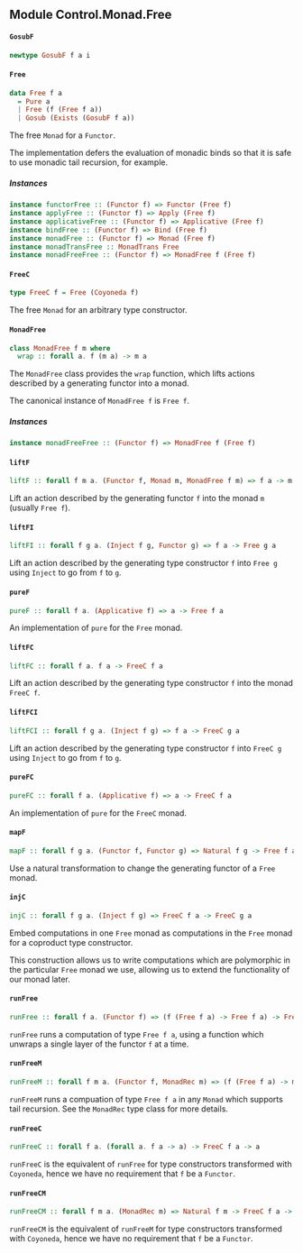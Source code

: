 ## Module Control.Monad.Free

#### `GosubF`

``` purescript
newtype GosubF f a i
```

#### `Free`

``` purescript
data Free f a
  = Pure a
  | Free (f (Free f a))
  | Gosub (Exists (GosubF f a))
```

The free `Monad` for a `Functor`.

The implementation defers the evaluation of monadic binds so that it
is safe to use monadic tail recursion, for example.

##### Instances
``` purescript
instance functorFree :: (Functor f) => Functor (Free f)
instance applyFree :: (Functor f) => Apply (Free f)
instance applicativeFree :: (Functor f) => Applicative (Free f)
instance bindFree :: (Functor f) => Bind (Free f)
instance monadFree :: (Functor f) => Monad (Free f)
instance monadTransFree :: MonadTrans Free
instance monadFreeFree :: (Functor f) => MonadFree f (Free f)
```

#### `FreeC`

``` purescript
type FreeC f = Free (Coyoneda f)
```

The free `Monad` for an arbitrary type constructor.

#### `MonadFree`

``` purescript
class MonadFree f m where
  wrap :: forall a. f (m a) -> m a
```

The `MonadFree` class provides the `wrap` function, which lifts
actions described by a generating functor into a monad.

The canonical instance of `MonadFree f` is `Free f`.

##### Instances
``` purescript
instance monadFreeFree :: (Functor f) => MonadFree f (Free f)
```

#### `liftF`

``` purescript
liftF :: forall f m a. (Functor f, Monad m, MonadFree f m) => f a -> m a
```

Lift an action described by the generating functor `f` into the monad `m`
(usually `Free f`).

#### `liftFI`

``` purescript
liftFI :: forall f g a. (Inject f g, Functor g) => f a -> Free g a
```

Lift an action described by the generating type constructor `f` into
`Free g` using `Inject` to go from `f` to `g`.

#### `pureF`

``` purescript
pureF :: forall f a. (Applicative f) => a -> Free f a
```

An implementation of `pure` for the `Free` monad.

#### `liftFC`

``` purescript
liftFC :: forall f a. f a -> FreeC f a
```

Lift an action described by the generating type constructor `f` into the monad
`FreeC f`.

#### `liftFCI`

``` purescript
liftFCI :: forall f g a. (Inject f g) => f a -> FreeC g a
```

Lift an action described by the generating type constructor `f` into
`FreeC g` using `Inject` to go from `f` to `g`.

#### `pureFC`

``` purescript
pureFC :: forall f a. (Applicative f) => a -> FreeC f a
```

An implementation of `pure` for the `FreeC` monad.

#### `mapF`

``` purescript
mapF :: forall f g a. (Functor f, Functor g) => Natural f g -> Free f a -> Free g a
```

Use a natural transformation to change the generating functor of a `Free` monad.

#### `injC`

``` purescript
injC :: forall f g a. (Inject f g) => FreeC f a -> FreeC g a
```

Embed computations in one `Free` monad as computations in the `Free` monad for
a coproduct type constructor.

This construction allows us to write computations which are polymorphic in the
particular `Free` monad we use, allowing us to extend the functionality of
our monad later.

#### `runFree`

``` purescript
runFree :: forall f a. (Functor f) => (f (Free f a) -> Free f a) -> Free f a -> a
```

`runFree` runs a computation of type `Free f a`, using a function which unwraps a single layer of
the functor `f` at a time.

#### `runFreeM`

``` purescript
runFreeM :: forall f m a. (Functor f, MonadRec m) => (f (Free f a) -> m (Free f a)) -> Free f a -> m a
```

`runFreeM` runs a compuation of type `Free f a` in any `Monad` which supports tail recursion.
See the `MonadRec` type class for more details.

#### `runFreeC`

``` purescript
runFreeC :: forall f a. (forall a. f a -> a) -> FreeC f a -> a
```

`runFreeC` is the equivalent of `runFree` for type constructors transformed with `Coyoneda`,
hence we have no requirement that `f` be a `Functor`.

#### `runFreeCM`

``` purescript
runFreeCM :: forall f m a. (MonadRec m) => Natural f m -> FreeC f a -> m a
```

`runFreeCM` is the equivalent of `runFreeM` for type constructors transformed with `Coyoneda`,
hence we have no requirement that `f` be a `Functor`.



